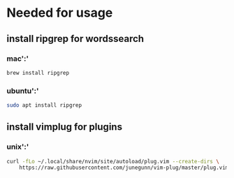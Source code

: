 # Needed for usage

## install ripgrep for wordssearch

### mac':'

``` bash
brew install ripgrep
```

### ubuntu':'

``` bash
sudo apt install ripgrep
```

## install vimplug for plugins

### unix':'

``` bash
curl -fLo ~/.local/share/nvim/site/autoload/plug.vim --create-dirs \
    https://raw.githubusercontent.com/junegunn/vim-plug/master/plug.vim```
